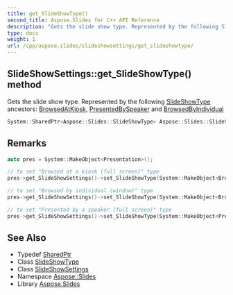 ```yaml
---
title: get_SlideShowType()
second_title: Aspose.Slides for C++ API Reference
description: "Gets the slide show type. Represented by the following SlideShowType ancestors: BrowsedAtKiosk, PresentedBySpeaker and BrowsedByIndividual"
type: docs
weight: 1
url: /cpp/aspose.slides/slideshowsettings/get_slideshowtype/
---
```

## SlideShowSettings::get_SlideShowType() method


Gets the slide show type. Represented by the following [SlideShowType](../../slideshowtype/) ancestors: [BrowsedAtKiosk](../../browsedatkiosk/), [PresentedBySpeaker](../../presentedbyspeaker/) and [BrowsedByIndividual](../../browsedbyindividual/)

```cpp
System::SharedPtr<Aspose::Slides::SlideShowType> Aspose::Slides::SlideShowSettings::get_SlideShowType()
```

## Remarks



```cpp
auto pres = System::MakeObject<Presentation>();

// to set "Browsed at a kiosk (full screen)" type
pres->get_SlideShowSettings()->set_SlideShowType(System::MakeObject<BrowsedAtKiosk>());

// to set "Browsed by individual (window)" type
pres->get_SlideShowSettings()->set_SlideShowType(System::MakeObject<BrowsedByIndividual>());

// to set "Presented by a speaker (full screen)" type
pres->get_SlideShowSettings()->set_SlideShowType(System::MakeObject<PresentedBySpeaker>());
```

## See Also

* Typedef [SharedPtr](../../system/sharedptr/)
* Class [SlideShowType](../slideshowtype/)
* Class [SlideShowSettings](./)
* Namespace [Aspose::Slides](../)
* Library [Aspose.Slides](../../)